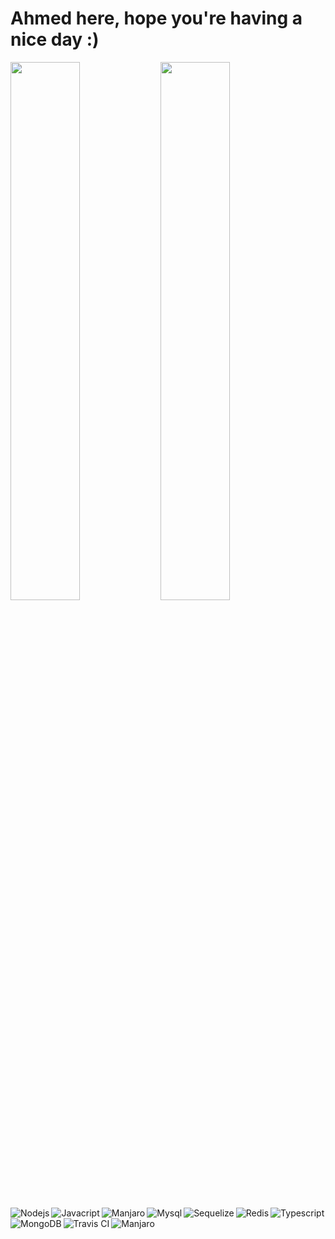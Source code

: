 # Ahmed here, hope you're having a nice day :)

<img align="left" width="47%" src="https://github-readme-stats.vercel.app/api?username=Ahmed-Shakeel-798&show_icons=true&theme=dracula" />

<img align="left" width="47%" src="https://github-readme-stats.vercel.app/api/top-langs/?username=Ahmed-Shakeel-798&layout=compact" />

<img align="left" alt="Nodejs" src="https://img.shields.io/badge/node.js-6DA55F?style=for-the-badge&logo=node.js&logoColor=white" />
<img align="left" alt="Javacript" src="https://img.shields.io/badge/javascript-%23323330.svg?style=for-the-badge&logo=javascript&logoColor=%23F7DF1E" />
<img alt="Typescript" src="https://img.shields.io/badge/typescript-%23007ACC.svg?style=for-the-badge&logo=typescript&logoColor=white" />

<img align="left" alt="Manjaro" src="https://img.shields.io/badge/express.js-%23404d59.svg?style=for-the-badge&logo=express&logoColor=%2361DAFB" />
<img align="left" alt="Mysql" src="https://img.shields.io/badge/mysql-%2300f.svg?style=for-the-badge&logo=mysql&logoColor=white" />
<img align="left" alt="Sequelize" src="https://img.shields.io/badge/Sequelize-52B0E7?style=for-the-badge&logo=Sequelize&logoColor=white" />
<img align="left" alt="Redis" src="https://img.shields.io/badge/redis-%23DD0031.svg?style=for-the-badge&logo=redis&logoColor=white" />
<img align="left" alt="MongoDB" src="https://img.shields.io/badge/MongoDB-%234ea94b.svg?style=for-the-badge&logo=mongodb&logoColor=white" />
<img align="left" alt="Travis CI" src="https://img.shields.io/badge/travis%20ci-%232B2F33.svg?style=for-the-badge&logo=travis&logoColor=white" />

<img alt="Manjaro" src="https://img.shields.io/badge/Manjaro-35BF5C?style=for-the-badge&logo=Manjaro&logoColor=white" />
